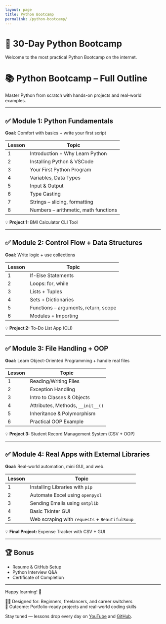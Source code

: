 ```yaml
---
layout: page
title: Python Bootcamp
permalink: /python-bootcamp/
---
```


# 🚀 30-Day Python Bootcamp

Welcome to the most practical Python Bootcamp on the internet.

# 📚 Python Bootcamp – Full Outline

Master Python from scratch with hands-on projects and real-world examples.

---

## ✅ Module 1: Python Fundamentals  
**Goal:** Comfort with basics + write your first script

| Lesson | Topic |
|--------|-------------------------------|
| 1 | Introduction + Why Learn Python |
| 2 | Installing Python & VSCode |
| 3 | Your First Python Program |
| 4 | Variables, Data Types |
| 5 | Input & Output |
| 6 | Type Casting |
| 7 | Strings – slicing, formatting |
| 8 | Numbers – arithmetic, math functions |

💡 **Project 1:** BMI Calculator CLI Tool

---

## ✅ Module 2: Control Flow + Data Structures  
**Goal:** Write logic + use collections

| Lesson | Topic |
|--------|-------------------------------|
| 1 | If-Else Statements |
| 2 | Loops: for, while |
| 3 | Lists + Tuples |
| 4 | Sets + Dictionaries |
| 5 | Functions – arguments, return, scope |
| 6 | Modules + Importing |

💡 **Project 2:** To-Do List App (CLI)

---

## ✅ Module 3: File Handling + OOP  
**Goal:** Learn Object-Oriented Programming + handle real files

| Lesson | Topic |
|--------|-------------------------------|
| 1 | Reading/Writing Files |
| 2 | Exception Handling |
| 3 | Intro to Classes & Objects |
| 4 | Attributes, Methods, `__init__()` |
| 5 | Inheritance & Polymorphism |
| 6 | Practical OOP Example |

💡 **Project 3:** Student Record Management System (CSV + OOP)

---

## ✅ Module 4: Real Apps with External Libraries    
**Goal:** Real-world automation, mini GUI, and web.

| Lesson | Topic |
|--------|-------------------------------|
| 1 | Installing Libraries with `pip` |
| 2 | Automate Excel using `openpyxl` |
| 3 | Sending Emails using `smtplib` |
| 4 | Basic Tkinter GUI |
| 5 | Web scraping with `requests` + `BeautifulSoup` |

💡 **Final Project:** Expense Tracker with CSV + GUI

---

## 🏆 Bonus 

- Resume & GitHub Setup  
- Python Interview Q&A  
- Certificate of Completion

---

Happy learning! 🚀


👨‍💻 Designed for: Beginners, freelancers, and career switchers  
🎯 Outcome: Portfolio-ready projects and real-world coding skills

Stay tuned — lessons drop every day on [YouTube](https://www.youtube.com/@ShardaLearningCenter) and [GitHub](https://github.com/slearnkarma).
